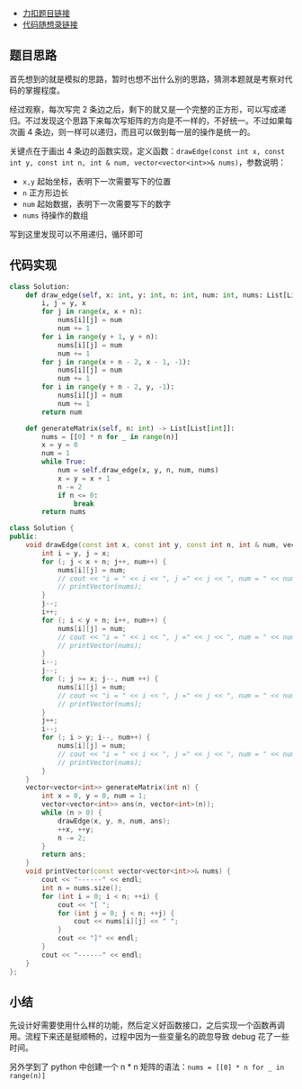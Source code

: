 - [力扣题目链接](https://leetcode.cn/problems/spiral-matrix-ii/)
- [代码随想录链接](https://programmercarl.com/0059.%E8%9E%BA%E6%97%8B%E7%9F%A9%E9%98%B5II.html#%E7%AE%97%E6%B3%95%E5%85%AC%E5%BC%80%E8%AF%BE)

## 题目思路

首先想到的就是模拟的思路，暂时也想不出什么别的思路，猜测本题就是考察对代码的掌握程度。

经过观察，每次写完 2 条边之后，剩下的就又是一个完整的正方形，可以写成递归。不过发现这个思路下来每次写矩阵的方向是不一样的，不好统一。不过如果每次画 4 条边，则一样可以递归，而且可以做到每一层的操作是统一的。

关键点在于画出 4 条边的函数实现，定义函数：`drawEdge(const int x, const int y, const int n, int & num, vector<vector<int>>& nums)`，参数说明：

- `x,y` 起始坐标，表明下一次需要写下的位置
- `n` 正方形边长
- `num` 起始数据，表明下一次需要写下的数字
- `nums` 待操作的数组

写到这里发现可以不用递归，循环即可

## 代码实现

```python
class Solution:
    def draw_edge(self, x: int, y: int, n: int, num: int, nums: List[List[int]])-> int:
        i, j = y, x
        for j in range(x, x + n):
            nums[i][j] = num
            num += 1
        for i in range(y + 1, y + n):
            nums[i][j] = num
            num += 1
        for j in range(x + n - 2, x - 1, -1):
            nums[i][j] = num
            num += 1 
        for i in range(y + n - 2, y, -1):
            nums[i][j] = num
            num += 1
        return num

    def generateMatrix(self, n: int) -> List[List[int]]:
        nums = [[0] * n for _ in range(n)]
        x = y = 0
        num = 1
        while True:
            num = self.draw_edge(x, y, n, num, nums)
            x = y = x + 1
            n -= 2
            if n <= 0:
                break
        return nums
```

```cpp
class Solution {
public:
    void drawEdge(const int x, const int y, const int n, int & num, vector<vector<int>>& nums) {
        int i = y, j = x;
        for (; j < x + n; j++, num++) {
            nums[i][j] = num;
            // cout << "i = " << i << ", j =" << j << ", num = " << num << endl;
            // printVector(nums);
        }
        j--;
        i++;
        for (; i < y + n; i++, num++) {
            nums[i][j] = num;
            // cout << "i = " << i << ", j =" << j << ", num = " << num << endl;
            // printVector(nums);
        }
        i--;
        j--;
        for (; j >= x; j--, num ++) {
            nums[i][j] = num;
            // cout << "i = " << i << ", j =" << j << ", num = " << num << endl;
            // printVector(nums);
        }
        j++;
        i--;
        for (; i > y; i--, num++) {
            nums[i][j] = num;
            // cout << "i = " << i << ", j =" << j << ", num = " << num << endl;
            // printVector(nums);
        }
    }
    vector<vector<int>> generateMatrix(int n) {
        int x = 0, y = 0, num = 1;
        vector<vector<int>> ans(n, vector<int>(n));
        while (n > 0) {
            drawEdge(x, y, n, num, ans);
            ++x, ++y;
            n -= 2;
        }
        return ans;
    }
    void printVector(const vector<vector<int>>& nums) {
        cout << "------" << endl;
        int n = nums.size();
        for (int i = 0; i < n; ++i) {
            cout << "[ ";
            for (int j = 0; j < n; ++j) {
                cout << nums[i][j] << " ";
            }
            cout << "]" << endl;
        }
        cout << "------" << endl;
    }
};
```

## 小结

先设计好需要使用什么样的功能，然后定义好函数接口，之后实现一个函数再调用。流程下来还是挺顺畅的，过程中因为一些变量名的疏忽导致 debug 花了一些时间。

另外学到了 python 中创建一个 n * n 矩阵的语法：`nums = [[0] * n for _ in range(n)]`

